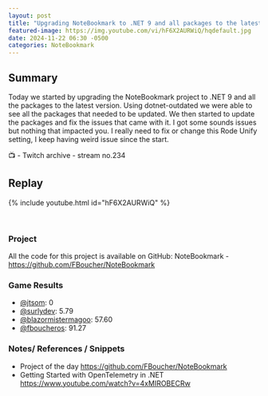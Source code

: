 ```yaml
---
layout: post
title: "Upgrading NoteBookmark to .NET 9 and all packages to the latest version (stream 234)"
featured-image: https://img.youtube.com/vi/hF6X2AURWiQ/hqdefault.jpg
date: 2024-11-22 06:30 -0500
categories: NoteBookmark
---
```

## Summary
Today we started by upgrading the NoteBookmark project to .NET 9 and all the packages to the latest version. Using dotnet-outdated we were able to see all the packages that needed to be updated. We then started to update the packages and fix the issues that came with it. I got some sounds issues but nothing that impacted you. I really need to fix or change this Rode Unify setting, I keep having weird issue since the start.

📺 - Twitch archive - stream no.234

## Replay

{% include youtube.html id="hF6X2AURWiQ" %}

<br/><!--more-->

### Project

All the code for this project is available on GitHub: NoteBookmark - https://github.com/FBoucher/NoteBookmark

### Game Results

- [@jtsom](https://www.twitch.tv/jtsom): 0
- [@surlydev](https://www.twitch.tv/surlydev): 5.79
- [@blazormistermagoo](https://www.twitch.tv/blazormistermagoo): 57.60
- [@fboucheros](https://www.twitch.tv/fboucheros): 91.27

### Notes/ References / Snippets

- Project of the day https://github.com/FBoucher/NoteBookmark
- Getting Started with OpenTelemetry in .NET https://www.youtube.com/watch?v=4xMIROBECRw


